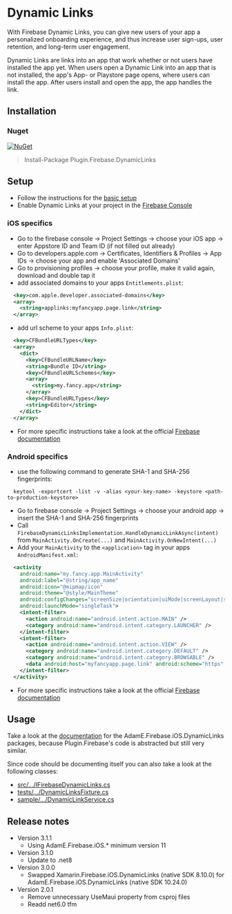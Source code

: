 # Dynamic Links

With Firebase Dynamic Links, you can give new users of your app a personalized onboarding experience, and thus increase user sign-ups, user retention, and long-term user engagement.

Dynamic Links are links into an app that work whether or not users have installed the app yet. When users open a Dynamic Link into an app that is not installed, the app's App- or Playstore page opens, where users can install the app. After users install and open the app, the app handles the link.

## Installation
### Nuget
[![NuGet](https://img.shields.io/nuget/v/plugin.firebase.dynamic_links.svg?maxAge=86400&style=flat)](https://www.nuget.org/packages/Plugin.Firebase.DynamicLinks/)

> Install-Package Plugin.Firebase.DynamicLinks

## Setup

- Follow the instructions for the [basic setup](https://github.com/TobiasBuchholz/Plugin.Firebase/blob/master/README.md#basic-setup)
- Enable Dynamic Links at your project in the [Firebase Console](https://console.firebase.google.com/)

### iOS specifics
- Go to the firebase console -> Project Settings -> choose your iOS app -> enter Appstore ID and Team ID (if not filled out already)
- Go to developers.apple.com -> Certificates, Identifiers & Profiles -> App IDs -> choose your app and enable 'Associated Domains'
- Go to provisioning profiles -> choose your profile, make it valid again, download and double tap it
- add associated domains to your apps `Entitlements.plist`:
```xml
  <key>com.apple.developer.associated-domains</key>
  <array>
    <string>applinks:myfancyapp.page.link</string>
  </array>
```
- add url scheme to your apps ```Info.plist```:
```xml
  <key>CFBundleURLTypes</key>
  <array>
    <dict>
      <key>CFBundleURLName</key>
      <string>Bundle ID</string>
      <key>CFBundleURLSchemes</key>
      <array>
        <string>my.fancy.app</string>
      </array>
      <key>CFBundleURLTypes</key>
      <string>Editor</string>
    </dict>
  </array>
```
- For more specific instructions take a look at the official [Firebase documentation](https://firebase.google.com/docs/dynamic-links?hl=en)

### Android specifics
- use the following command to generate SHA-1 and SHA-256 fingerprints:
```
  keytool -exportcert -list -v -alias <your-key-name> -keystore <path-to-production-keystore>
```
- Go to firebase console -> Project Settings -> choose your android app -> insert the SHA-1 and SHA-256 fingerprints
- Call `FirebaseDynamicLinksImplementation.HandleDynamicLinkAsync(intent)` from `MainActivity.OnCreate(...)` and `MainActivity.OnNewIntent(...)`
- Add your `MainActivity` to the `<application>` tag in your apps `AndroidManifest.xml`:
```xml
  <activity
    android:name="my.fancy.app.MainActivity"
    android:label="@string/app_name"
    android:icon="@mipmap/icon"
    android:theme="@style/MainTheme"
    android:configChanges="screenSize|orientation|uiMode|screenLayout|smallestScreenSize"
    android:launchMode="singleTask">
    <intent-filter>
      <action android:name="android.intent.action.MAIN" />
      <category android:name="android.intent.category.LAUNCHER" />
    </intent-filter>
    <intent-filter>
      <action android:name="android.intent.action.VIEW" />
      <category android:name="android.intent.category.DEFAULT" />
      <category android:name="android.intent.category.BROWSABLE" />
      <data android:host="myfancyapp.page.link" android:scheme="https" />
    </intent-filter>
  </activity>
```
- For more specific instructions take a look at the official [Firebase documentation](https://firebase.google.com/docs/dynamic-links?hl=en)

## Usage

Take a look at the [documentation](https://github.com/AdamEssenmacher/GoogleApisForiOSComponents/blob/master/docs/Firebase/DynamicLinks/GettingStarted.md) for the AdamE.Firebase.iOS.DynamicLinks packages, because Plugin.Firebase's code is abstracted but still very similar.

Since code should be documenting itself you can also take a look at the following classes:
- [src/.../IFirebaseDynamicLinks.cs](https://github.com/TobiasBuchholz/Plugin.Firebase/blob/master/src/Shared/DynamicLinks/IFirebaseDynamicLinks.cs)
- [tests/.../DynamicLinksFixture.cs](https://github.com/TobiasBuchholz/Plugin.Firebase/blob/master/tests/Plugin.Firebase.IntegrationTests/DynamicLinks/DynamicLinksFixture.cs)
- [sample/.../DynamicLinkService.cs](https://github.com/TobiasBuchholz/Plugin.Firebase/blob/master/sample/Playground/Common/Services/DynamicLink/DynamicLinkService.cs)

## Release notes
- Version 3.1.1
  - Using AdamE.Firebase.iOS.* minimum version 11
- Version 3.1.0
  - Update to .net8
- Version 3.0.0
  - Swapped Xamarin.Firebase.iOS.DynamicLinks (native SDK 8.10.0) for AdamE.Firebase.iOS.DynamicLinks (native SDK 10.24.0)
- Version 2.0.1
  - Remove unnecessary UseMaui property from csproj files
  - Readd net6.0 tfm
